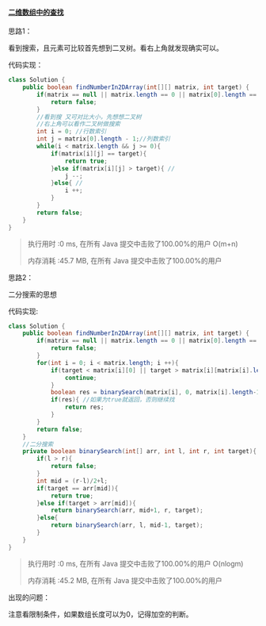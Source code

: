 #### [ 二维数组中的查找](https://leetcode-cn.com/problems/er-wei-shu-zu-zhong-de-cha-zhao-lcof/)

思路1：

看到搜索，且元素可比较首先想到二叉树。看右上角就发现确实可以。

代码实现：

```java
class Solution {
    public boolean findNumberIn2DArray(int[][] matrix, int target) {
        if(matrix == null || matrix.length == 0 || matrix[0].length == 0){
            return false;
        }
        //看到搜 又可对比大小，先想想二叉树
        //右上角可以看作二叉树做搜索
        int i = 0; //行数索引
        int j = matrix[0].length - 1;//列数索引
        while(i < matrix.length && j >= 0){
            if(matrix[i][j] == target){
                return true;
            }else if(matrix[i][j] > target){ //
                j --;
            }else{ //
                i ++;
            }
        }
        return false;
    }
}
```

> 执行用时 :0 ms, 在所有 Java 提交中击败了100.00%的用户 O(m+n)
>
> 内存消耗 :45.7 MB, 在所有 Java 提交中击败了100.00%的用户

思路2：

二分搜索的思想

代码实现:

```java
class Solution {
    public boolean findNumberIn2DArray(int[][] matrix, int target) {
        if(matrix == null || matrix.length == 0 || matrix[0].length == 0){
            return false;
        }
        for(int i = 0; i < matrix.length; i ++){
            if(target < matrix[i][0] || target > matrix[i][matrix[i].length-1]){
                continue;
            }
            boolean res = binarySearch(matrix[i], 0, matrix[i].length-1, target);
            if(res){ //如果为true就返回，否则继续找
                return res;
            }
        }
        return false;
    }
    //二分搜索
    private boolean binarySearch(int[] arr, int l, int r, int target){
        if(l > r){
            return false;
        }
        int mid = (r-l)/2+l;
        if(target == arr[mid]){
            return true;
        }else if(target > arr[mid]){
            return binarySearch(arr, mid+1, r, target);
        }else{
            return binarySearch(arr, l, mid-1, target);
        }
    }
}
```

> 执行用时 :0 ms, 在所有 Java 提交中击败了100.00%的用户 O(nlogm)
>
> 内存消耗 :45.2 MB, 在所有 Java 提交中击败了100.00%的用户

出现的问题：

注意看限制条件，如果数组长度可以为0，记得加空的判断。